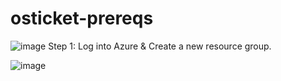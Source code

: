 # osticket-prereqs

![image](https://i.imgur.com/59IBQMw.png)
Step 1: Log into Azure & Create a new resource group.

![image](https://i.imgur.com/4M45LUw.png)
